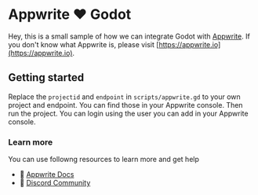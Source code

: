 # Appwrite ❤️ Godot

Hey, this is a small sample of how we can integrate Godot with [Appwrite](https://appwrite.io). If you don't know what Appwrite is, please visit [https://appwrite.io](https://appwrite.io).

## Getting started
Replace the `projectid` and `endpoint` in `scripts/appwrite.gd` to your own project and endpoint. You can find those in your Appwrite console. Then run the project. You can login using the user you can add in your Appwrite console.


### Learn more
You can use followng resources to learn more and get help
- 📜 [Appwrite Docs](https://appwrite.io/docs)
- 💬 [Discord Community](https://appwrite.io/discord)